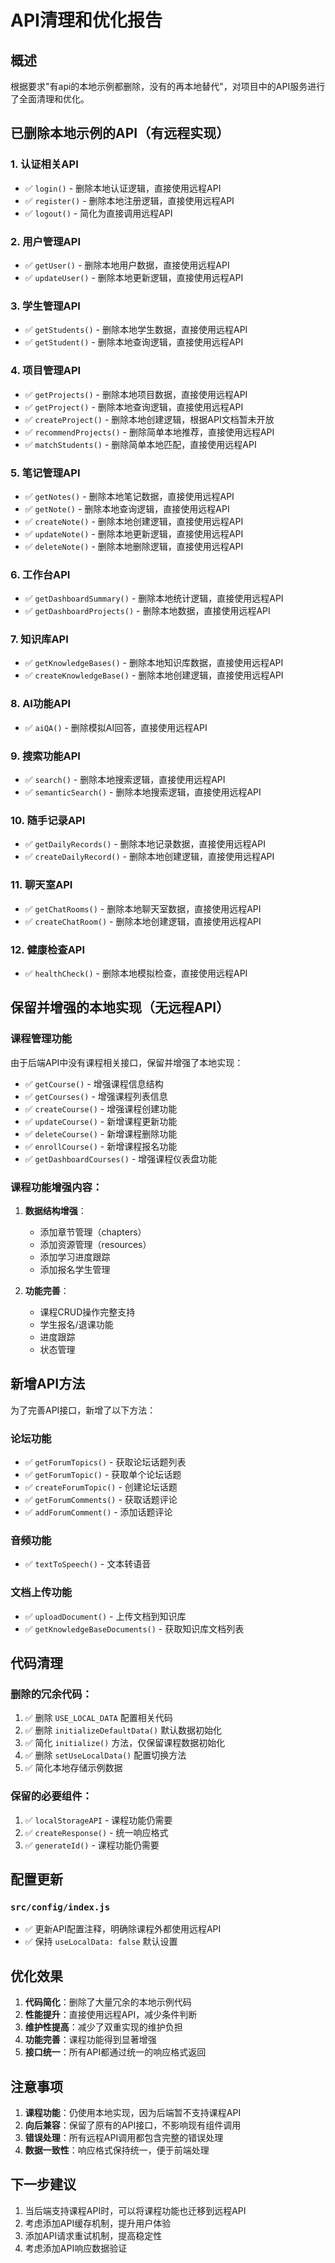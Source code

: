 # API清理和优化报告

## 概述
根据要求"有api的本地示例都删除，没有的再本地替代"，对项目中的API服务进行了全面清理和优化。

## 已删除本地示例的API（有远程实现）

### 1. 认证相关API
- ✅ `login()` - 删除本地认证逻辑，直接使用远程API
- ✅ `register()` - 删除本地注册逻辑，直接使用远程API  
- ✅ `logout()` - 简化为直接调用远程API

### 2. 用户管理API
- ✅ `getUser()` - 删除本地用户数据，直接使用远程API
- ✅ `updateUser()` - 删除本地更新逻辑，直接使用远程API

### 3. 学生管理API  
- ✅ `getStudents()` - 删除本地学生数据，直接使用远程API
- ✅ `getStudent()` - 删除本地查询逻辑，直接使用远程API

### 4. 项目管理API
- ✅ `getProjects()` - 删除本地项目数据，直接使用远程API
- ✅ `getProject()` - 删除本地查询逻辑，直接使用远程API
- ✅ `createProject()` - 删除本地创建逻辑，根据API文档暂未开放
- ✅ `recommendProjects()` - 删除简单本地推荐，直接使用远程API
- ✅ `matchStudents()` - 删除简单本地匹配，直接使用远程API

### 5. 笔记管理API
- ✅ `getNotes()` - 删除本地笔记数据，直接使用远程API
- ✅ `getNote()` - 删除本地查询逻辑，直接使用远程API
- ✅ `createNote()` - 删除本地创建逻辑，直接使用远程API
- ✅ `updateNote()` - 删除本地更新逻辑，直接使用远程API
- ✅ `deleteNote()` - 删除本地删除逻辑，直接使用远程API

### 6. 工作台API
- ✅ `getDashboardSummary()` - 删除本地统计逻辑，直接使用远程API
- ✅ `getDashboardProjects()` - 删除本地数据，直接使用远程API

### 7. 知识库API
- ✅ `getKnowledgeBases()` - 删除本地知识库数据，直接使用远程API
- ✅ `createKnowledgeBase()` - 删除本地创建逻辑，直接使用远程API

### 8. AI功能API
- ✅ `aiQA()` - 删除模拟AI回答，直接使用远程API

### 9. 搜索功能API
- ✅ `search()` - 删除本地搜索逻辑，直接使用远程API
- ✅ `semanticSearch()` - 删除本地搜索逻辑，直接使用远程API

### 10. 随手记录API
- ✅ `getDailyRecords()` - 删除本地记录数据，直接使用远程API
- ✅ `createDailyRecord()` - 删除本地创建逻辑，直接使用远程API

### 11. 聊天室API
- ✅ `getChatRooms()` - 删除本地聊天室数据，直接使用远程API
- ✅ `createChatRoom()` - 删除本地创建逻辑，直接使用远程API

### 12. 健康检查API
- ✅ `healthCheck()` - 删除本地模拟检查，直接使用远程API

## 保留并增强的本地实现（无远程API）

### 课程管理功能
由于后端API中没有课程相关接口，保留并增强了本地实现：

- ✅ `getCourse()` - 增强课程信息结构
- ✅ `getCourses()` - 增强课程列表信息  
- ✅ `createCourse()` - 增强课程创建功能
- ✅ `updateCourse()` - 新增课程更新功能
- ✅ `deleteCourse()` - 新增课程删除功能
- ✅ `enrollCourse()` - 新增课程报名功能
- ✅ `getDashboardCourses()` - 增强课程仪表盘功能

### 课程功能增强内容：
1. **数据结构增强**：
   - 添加章节管理（chapters）
   - 添加资源管理（resources）
   - 添加学习进度跟踪
   - 添加报名学生管理

2. **功能完善**：
   - 课程CRUD操作完整支持
   - 学生报名/退课功能
   - 进度跟踪
   - 状态管理

## 新增API方法

为了完善API接口，新增了以下方法：

### 论坛功能
- ✅ `getForumTopics()` - 获取论坛话题列表
- ✅ `getForumTopic()` - 获取单个论坛话题
- ✅ `createForumTopic()` - 创建论坛话题
- ✅ `getForumComments()` - 获取话题评论
- ✅ `addForumComment()` - 添加话题评论

### 音频功能
- ✅ `textToSpeech()` - 文本转语音

### 文档上传功能
- ✅ `uploadDocument()` - 上传文档到知识库
- ✅ `getKnowledgeBaseDocuments()` - 获取知识库文档列表

## 代码清理

### 删除的冗余代码：
1. ✅ 删除 `USE_LOCAL_DATA` 配置相关代码
2. ✅ 删除 `initializeDefaultData()` 默认数据初始化
3. ✅ 简化 `initialize()` 方法，仅保留课程数据初始化
4. ✅ 删除 `setUseLocalData()` 配置切换方法
5. ✅ 简化本地存储示例数据

### 保留的必要组件：
1. ✅ `localStorageAPI` - 课程功能仍需要
2. ✅ `createResponse()` - 统一响应格式
3. ✅ `generateId()` - 课程功能仍需要

## 配置更新

### `src/config/index.js`
- ✅ 更新API配置注释，明确除课程外都使用远程API
- ✅ 保持 `useLocalData: false` 默认设置

## 优化效果

1. **代码简化**：删除了大量冗余的本地示例代码
2. **性能提升**：直接使用远程API，减少条件判断
3. **维护性提高**：减少了双重实现的维护负担
4. **功能完善**：课程功能得到显著增强
5. **接口统一**：所有API都通过统一的响应格式返回

## 注意事项

1. **课程功能**：仍使用本地实现，因为后端暂不支持课程API
2. **向后兼容**：保留了原有的API接口，不影响现有组件调用
3. **错误处理**：所有远程API调用都包含完整的错误处理
4. **数据一致性**：响应格式保持统一，便于前端处理

## 下一步建议

1. 当后端支持课程API时，可以将课程功能也迁移到远程API
2. 考虑添加API缓存机制，提升用户体验
3. 添加API请求重试机制，提高稳定性
4. 考虑添加API响应数据验证
